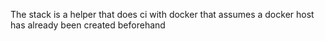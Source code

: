 The stack is a helper that does ci with docker that assumes a docker host has already been created beforehand



